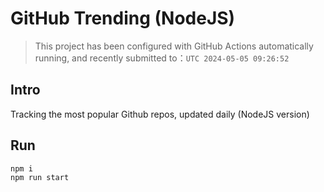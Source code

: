 # GitHub Trending (NodeJS)

> This project has been configured with GitHub Actions automatically running, and recently submitted to：`UTC 2024-05-05 09:26:52`

## Intro

Tracking the most popular Github repos, updated daily (NodeJS version)

## Run

```bash
npm i
npm run start
```
